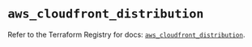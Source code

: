 # `aws_cloudfront_distribution`

Refer to the Terraform Registry for docs: [`aws_cloudfront_distribution`](https://registry.terraform.io/providers/hashicorp/aws/5.63.0/docs/resources/cloudfront_distribution).
